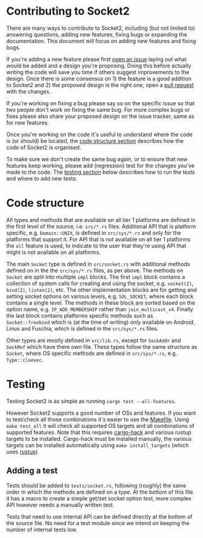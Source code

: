 # Contributing to Socket2

There are many ways to contribute to Socket2, including (but not limited to)
answering questions, adding new features, fixing bugs or expanding the
documentation. This document will focus on adding new features and fixing bugs.

If you're adding a new feature please first [open an issue] laying out what
would be added and a design you're proposing. Doing this before actually writing
the code will save you time if others suggest improvements to the design. Once
there is some consensus on 1) the feature is a good addition to Socket2 and 2)
the proposed design is the right one, open a [pull request] with the changes.

If you're working on fixing a bug please say so on the specific issue so that
two people don't work on fixing the same bug. For more complex bugs or fixes
please also share your proposed design on the issue tracker, same as for new
features.

Once you're working on the code it's useful to understand where the code is (or
should) be located, the [code structure section] describes how the code of
Socket2 is organised.

To make sure we don't create the same bug again, or to ensure that new features
keep working, please add (regression) test for the changes you've made to the
code. The [testing section] below describes how to run the tests and where to
add new tests.

[open an issue]: https://github.com/rust-lang/socket2/issues/new
[pull request]: https://github.com/rust-lang/socket2/compare
[code structure section]: #code-structure
[testing section]: #testing

# Code structure

All types and methods that are available on all tier 1 platforms are defined in
the first level of the source, i.e. `src/*.rs` files. Additional API that is
platform specific, e.g. `Domain::UNIX`, is defined in `src/sys/*.rs` and only
for the platforms that support it. For API that is not available on all tier 1
platforms the `all` feature is used, to indicate to the user that they're using
API that might is not available on all platforms.

The main `Socket` type is defined in `src/socket.rs` with additional methods
defined on in the the `src/sys/*.rs` files, as per above. The methods on
`Socket` are split into multiple `impl` blocks. The first `impl` block contains
a collection of system calls for creating and using the socket, e.g.
`socket(2)`, `bind(2)`, `listen(2)`, etc. The other implementation blocks are
for getting and setting socket options on various levels, e.g. `SOL_SOCKET`,
where each block contains a single level. The methods in these block are sorted
based on the option name, e.g. `IP_ADD_MEMBERSHIP` rather than
`join_multicast_v4`. Finally the last block contains platforms specific methods
such as `Socket::freebind` which is (at the time of writing) only available on
Android, Linux and Fuschia, which is defined in the `src/sys/*.rs` files.

Other types are mostly defined in `src/lib.rs`, except for `SockAddr` and
`SockRef` which have there own file. These types follow the same structure as
`Socket`, where OS specific methods are defined in `src/sys/*.rs`, e.g.
`Type::cloexec`.

# Testing

Testing Socket2 is as simple as running `cargo test --all-features`.

However Socket2 supports a good number of OSs and features. If you want to
test/check all those combinations it's easier to use the [Makefile]. Using `make
test_all` it will check all supported OS targets and all combinations of
supported features. Note that this requires [cargo-hack] and various rustup
targets to be installed. Cargo-hack must be installed manually, the various
targets can be installed automatically using `make install_targets` (which uses
[rustup]).

[Makefile]: ./Makefile
[cargo-hack]: https://crates.io/crates/cargo-hack
[rustup]: https://rustup.rs

## Adding a test

Tests should be added to `tests/socket.rs`, following (roughly) the same order
in which the methods are defined on a type. At the bottom of this file it has a
macro to create a simple get/set socket option test, more complex API however
needs a manually written test.

Tests that need to use internal API can be defined directly at the bottom of the
source file. No need for a test module since we intend on keeping the number of
internal tests low.
